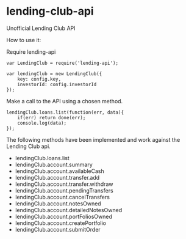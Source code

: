 # lending-club-api
Unofficial Lending Club API 

How to use it:

Require lending-api

```
var LendingClub = require('lending-api');

var lendingClub = new LendingClub({
	key: config.key,
	investorId: config.investorId
});

```

Make a call to the API using a chosen method.

```
lendingClub.loans.list(function(err, data){
	if(err) return done(err);
	console.log(data);
});
```

The following methods have been implemented and work against the Lending Club api.

   - lendingClub.loans.list
   - lendingClub.account.summary
   - lendingClub.account.availableCash
   - lendingClub.account.transfer.add
   - lendingClub.account.transfer.withdraw
   - lendingClub.account.pendingTransfers
   - lendingClub.account.cancelTransfers
   - lendingClub.account.notesOwned
   - lendingClub.account.detailedNotesOwned
   - lendingClub.account.portFoliosOwned
   - lendingClub.account.createPortfolio
   - lendingClub.account.submitOrder


